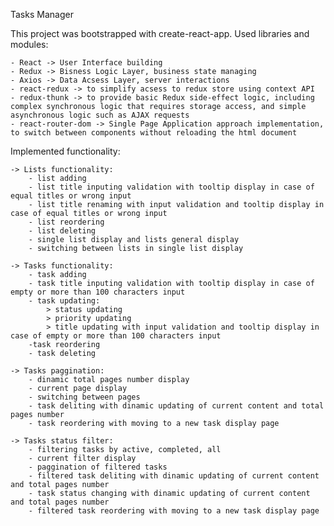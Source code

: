 
Tasks Manager

This project was bootstrapped with create-react-app.
Used libraries and modules:

    - React -> User Interface building
    - Redux -> Bisness Logic Layer, business state managing
    - Axios -> Data Acsess Layer, server interactions
    - react-redux -> to simplify acsess to redux store using context API
    - redux-thunk -> to provide basic Redux side-effect logic, including complex synchronous logic that requires storage access, and simple asynchronous logic such as AJAX requests
    - react-router-dom -> Single Page Application approach implementation, to switch between components without reloading the html document
    


Implemented functionality:

    -> Lists functionality:
        - list adding
        - list title inputing validation with tooltip display in case of equal titles or wrong input
        - list title renaming with input validation and tooltip display in case of equal titles or wrong input
        - list reordering
        - list deleting
        - single list display and lists general display
        - switching between lists in single list display
    
    -> Tasks functionality:
        - task adding
        - task title inputing validation with tooltip display in case of empty or more than 100 characters input
        - task updating:
            > status updating
            > priority updating
            > title updating with input validation and tooltip display in case of empty or more than 100 characters input
        -task reordering
        - task deleting

    -> Tasks paggination:
        - dinamic total pages number display
        - current page display
        - switching between pages
        - task deliting with dinamic updating of current content and total pages number
        - task reordering with moving to a new task display page

    -> Tasks status filter:
        - filtering tasks by active, completed, all
        - current filter display
        - paggination of filtered tasks
        - filtered task deliting with dinamic updating of current content and total pages number
        - task status changing with dinamic updating of current content and total pages number
        - filtered task reordering with moving to a new task display page


